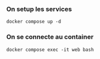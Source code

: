 ### On setup les services
```shell
docker compose up -d
```

### On se connecte au container
````shell
docker compose exec -it web bash
````